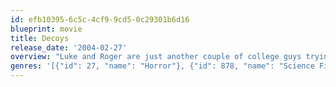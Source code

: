 ```yaml
---
id: efb10395-6c5c-4cf9-9cd5-0c29301b6d16
blueprint: movie
title: Decoys
release_date: '2004-02-27'
overview: "Luke and Roger are just another couple of college guys trying to lose their virginity. But when Luke sees something unusual, he begins to suspect that the girls on campus aren't exactly...human."
genres: '[{"id": 27, "name": "Horror"}, {"id": 878, "name": "Science Fiction"}, {"id": 53, "name": "Thriller"}]'
---
```

